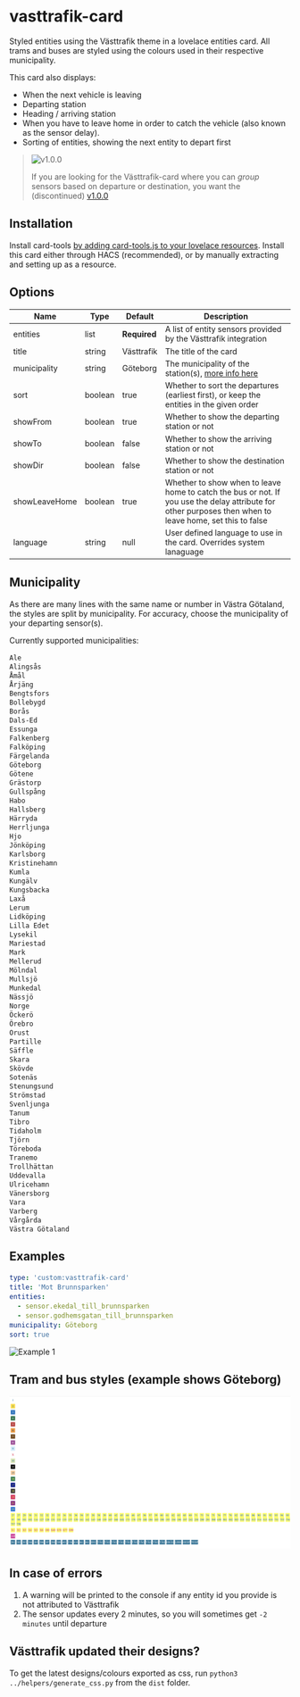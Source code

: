 vasttrafik-card
========================

Styled entities using the Västtrafik theme in a lovelace entities card. All trams and buses are styled using the colours
used in their respective municipality.

This card also displays:

* When the next vehicle is leaving
* Departing station
* Heading / arriving station
* When you have to leave home in order to catch the vehicle (also known as the sensor delay).
* Sorting of entities, showing the next entity to depart first

> ![v1.0.0](resources/info.svg)
>
> If you are looking for the Västtrafik-card where you can *group* sensors based on departure or destination, you want
> the (discontinued) [v1.0.0](https://github.com/Miicroo/lovelace-vasttrafik-card/releases/tag/v1.0.0)

## Installation
Install card-tools [by adding card-tools.js to your lovelace resources](https://github.com/thomasloven/lovelace-card-tools#card-developer-instructions). Install this card either through HACS (recommended), or by manually extracting and setting up as a resource.

## Options

| Name         | Type    | Default      | Description                                                                                                            |
|--------------|---------|--------------|------------------------------------------------------------------------------------------------------------------------|
| entities     | list    | **Required** | A list of entity sensors provided by the Västtrafik integration                                                        |
| title        | string  | Västtrafik   | The title of the card                                                                                                  |
| municipality | string  | Göteborg     | The municipality of the station(s), [more info here](https://github.com/Miicroo/lovelace-vasttrafik-card#municipality) |
| sort         | boolean | true         | Whether to sort the departures (earliest first), or keep the entities in the given order                               |
| showFrom     | boolean | true         | Whether to show the departing station or not                                                                           |
| showTo       | boolean | false        | Whether to show the arriving station or not                                                                            |
| showDir      | boolean | false        | Whether to show the destination station or not                                                                         |
| showLeaveHome| boolean | true         | Whether to show when to leave home to catch the bus or not. If you use the delay attribute for other purposes then when to leave home, set this to false                                                                         |
| language     | string  | null         | User defined language to use in the card. Overrides system lanaguage |

## Municipality

As there are many lines with the same name or number in Västra Götaland, the styles are split by municipality. For
accuracy, choose the municipality of your departing sensor(s).

Currently supported municipalities:

```
Ale
Alingsås
Åmål
Årjäng
Bengtsfors
Bollebygd
Borås
Dals-Ed
Essunga
Falkenberg
Falköping
Färgelanda
Göteborg
Götene
Grästorp
Gullspång
Habo
Hallsberg
Härryda
Herrljunga
Hjo
Jönköping
Karlsborg
Kristinehamn
Kumla
Kungälv
Kungsbacka
Laxå
Lerum
Lidköping
Lilla Edet
Lysekil
Mariestad
Mark
Mellerud
Mölndal
Mullsjö
Munkedal
Nässjö
Norge
Öckerö
Örebro
Orust
Partille
Säffle
Skara
Skövde
Sotenäs
Stenungsund
Strömstad
Svenljunga
Tanum
Tibro
Tidaholm
Tjörn
Töreboda
Tranemo
Trollhättan
Uddevalla
Ulricehamn
Vänersborg
Vara
Varberg
Vårgårda
Västra Götaland
```

## Examples

```yaml
type: 'custom:vasttrafik-card'
title: 'Mot Brunnsparken'
entities:
  - sensor.ekedal_till_brunnsparken
  - sensor.godhemsgatan_till_brunnsparken
municipality: Göteborg
sort: true
```

![Example 1](https://raw.githubusercontent.com/Miicroo/lovelace-vasttrafik-card/master/resources/1.png)

## Tram and bus styles (example shows Göteborg)

![Colours for each tram or bus line](https://raw.githubusercontent.com/Miicroo/lovelace-vasttrafik-card/master/resources/new_colours.png)

## In case of errors

1. A warning will be printed to the console if any entity id you provide is not attributed to Västtrafik
2. The sensor updates every 2 minutes, so you will sometimes get `-2 minutes` until departure

## Västtrafik updated their designs?

To get the latest designs/colours exported as css, run `python3 ../helpers/generate_css.py` from the `dist` folder.
